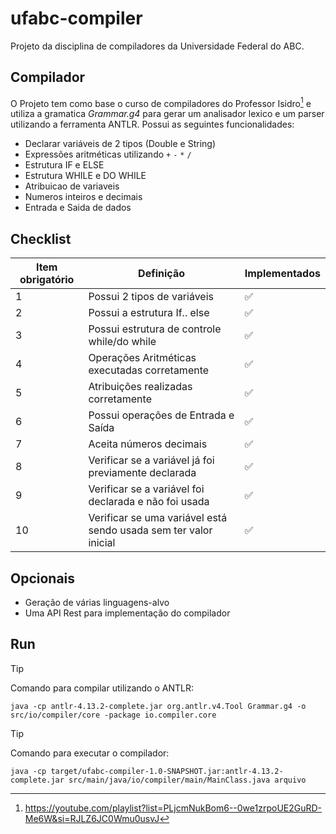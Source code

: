 # ufabc-compiler
Projeto da disciplina de compiladores da Universidade Federal do ABC.

## Compilador
O Projeto tem como base o curso de compiladores do Professor Isidro[^1] e utiliza a gramatica *Grammar.g4* para gerar um analisador lexico e um parser utilizando a ferramenta ANTLR.
Possui as seguintes funcionalidades:
- Declarar variáveis de 2 tipos (Double e String)
- Expressões aritméticas utilizando `+` `-` `*` `/`
- Estrutura IF e ELSE
- Estrutura WHILE e DO WHILE
- Atribuicao de variaveis
- Numeros inteiros e decimais
- Entrada e Saida de dados

## Checklist
| Item obrigatório | Definição| Implementados
| ------------- | ------------- | ------------- |
| 1  | Possui 2 tipos de variáveis  | :white_check_mark: |	
| 2  | Possui a estrutura If.. else  | :white_check_mark:|
| 3  | Possui estrutura de controle while/do while  | :white_check_mark:|
| 4  | Operações Aritméticas executadas corretamente  | :white_check_mark:|
| 5  | Atribuições realizadas corretamente  | :white_check_mark:|
| 6  | Possui operações de Entrada e Saída  | :white_check_mark:|
| 7  | Aceita números decimais  | :white_check_mark:|
| 8  | Verificar se a variável já foi previamente declarada  | :white_check_mark:|
| 9  | Verificar se a variável foi declarada e não foi usada  | :white_check_mark:|
| 10  | Verificar se uma variável está sendo usada sem ter valor inicial  | :white_check_mark:|

## Opcionais
- Geração de várias linguagens-alvo
- Uma API Rest para implementação do compilador

## Run
> [!TIP]
> Comando para compilar utilizando o ANTLR:
>```
>java -cp antlr-4.13.2-complete.jar org.antlr.v4.Tool Grammar.g4 -o src/io/compiler/core -package io.compiler.core
>```

> [!TIP]
> Comando para executar o compilador:
>```
>java -cp target/ufabc-compiler-1.0-SNAPSHOT.jar:antlr-4.13.2-complete.jar src/main/java/io/compiler/main/MainClass.java arquivo
>```

[^1]:https://youtube.com/playlist?list=PLjcmNukBom6--0we1zrpoUE2GuRD-Me6W&si=RJLZ6JC0Wmu0usvJ
